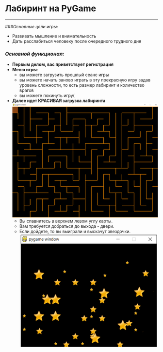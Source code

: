 # **Лабиринт на PyGame**
___

###_Основные цели игры:_
- Развивать мышление и внимательность 
- Дать расслабиться человеку после очередного трудного дня
### _Основной функционал:_
+ **Первым делом, вас приветствует регистрация**
+ **Меню игры**:
    * вы можете загрузить прошлый сеанс игры
    * вы можете начать заново играть в эту прекрасную игру задав уровень сложности, то есть размер лабиринт и количество врагов
    * вы можете покинуть игру(
+ **Далее идет КРАСИВАЯ загрузка лабиринта**
  ![Screenshot](unknown.png)
  * Вы спавнитесь в верхнем левом углу карты. 
  * Вам требуется добраться до выхода - двери. 
  * Если дойдете, то вы выиграли и выскачут звездочки.
  ![Screenshot](stars.png)
    
